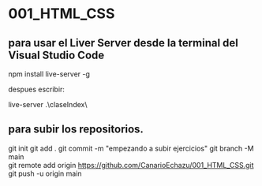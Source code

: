 # 001_HTML_CSS

## para usar el Liver Server desde la terminal del Visual Studio Code

npm install live-server -g

despues escribir:

live-server  .\claseIndex\

## para subir los repositorios.

git init 
git add .
git commit -m "empezando a subir ejercicios"
git branch -M main  
git remote add origin https://github.com/CanarioEchazu/001_HTML_CSS.git
git push -u origin main 
